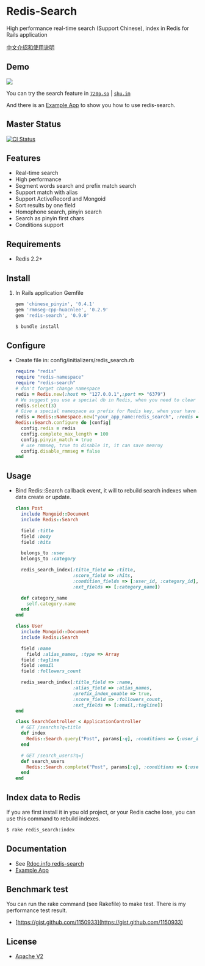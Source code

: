 # Redis-Search

High performance real-time search (Support Chinese), index in Redis for Rails application

[中文介绍和使用说明](https://github.com/huacnlee/redis-search/wiki/Usage-in-Chinese)

## Demo

![](http://l.ruby-china.org/photo/34368688ee1c1928c2841eb2f41306ec.png)

You can try the search feature in [`720p.so`](http://720p.so) | [`shu.im`](http://shu.im)

And there is an  [Example App](https://github.com/huacnlee/redis-search-example) to show you how to use redis-search.

## Master Status

[![CI Status](https://secure.travis-ci.org/huacnlee/redis-search.png)](http://travis-ci.org/huacnlee/redis-search)

## Features

* Real-time search
* High performance
* Segment words search and prefix match search
* Support match with alias
* Support ActiveRecord and Mongoid
* Sort results by one field
* Homophone search, pinyin search
* Search as pinyin first chars
* Conditions support

## Requirements

* Redis 2.2+

## Install

1. In Rails application Gemfile

    ```ruby
    gem 'chinese_pinyin', '0.4.1'
    gem 'rmmseg-cpp-huacnlee', '0.2.9'
    gem 'redis-search', '0.9.0'
    ```

    ```bash
    $ bundle install
    ```

## Configure

* Create file in: config/initializers/redis_search.rb

    ```ruby
    require "redis"
    require "redis-namespace"
    require "redis-search"
    # don't forget change namespace
    redis = Redis.new(:host => "127.0.0.1",:port => "6379")
    # We suggest you use a special db in Redis, when you need to clear all data, you can use flushdb command to clear them.
    redis.select(3)
    # Give a special namespace as prefix for Redis key, when your have more than one project used redis-search, this config will make them work fine.
    redis = Redis::Namespace.new("your_app_name:redis_search", :redis => redis)
    Redis::Search.configure do |config|
      config.redis = redis
      config.complete_max_length = 100
      config.pinyin_match = true
      # use rmmseg, true to disable it, it can save memroy
      config.disable_rmmseg = false
    end
    ```

## Usage

* Bind Redis::Search callback event, it will to rebuild search indexes when data create or update.

    ```ruby
    class Post
      include Mongoid::Document
      include Redis::Search

      field :title
      field :body
      field :hits

      belongs_to :user
      belongs_to :category

      redis_search_index(:title_field => :title,
                         :score_field => :hits,
                         :condition_fields => [:user_id, :category_id],
                         :ext_fields => [:category_name])

      def category_name
        self.category.name
      end
    end
    ```

    ```ruby
    class User
      include Mongoid::Document
      include Redis::Search

      field :name
	    field :alias_names, :type => Array
      field :tagline
      field :email
      field :followers_count

      redis_search_index(:title_field => :name,
		                 :alias_field => :alias_names,
                         :prefix_index_enable => true,
                         :score_field => :followers_count,
                         :ext_fields => [:email,:tagline])
    end
    ```

    ```ruby
    class SearchController < ApplicationController
      # GET /searchs?q=title
      def index
        Redis::Search.query("Post", params[:q], :conditions => {:user_id => 12})
      end

      # GET /search_users?q=j
      def search_users
        Redis::Search.complete("Post", params[:q], :conditions => {:user_id => 12, :category_id => 4})
      end
    end
    ```

## Index data to Redis

If you are first install it in you old project, or your Redis cache lose, you can use this command to rebuild indexes.

```bash
$ rake redis_search:index
```

## Documentation

* See [Rdoc.info redis-search](http://rubydoc.info/gems/redis-search)
* [Example App](https://github.com/huacnlee/redis-search-example)

## Benchmark test

You can run the rake command (see Rakefile) to make test.
There is my performance test result.

* [https://gist.github.com/1150933](https://gist.github.com/1150933)


## License

* [Apache V2](http://choosealicense.com/licenses/nses/apache)
